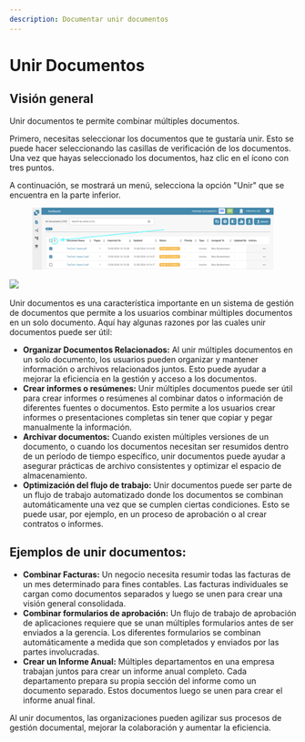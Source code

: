 ```yaml
---
description: Documentar unir documentos
---
```


# Unir Documentos

## Visión general

Unir documentos te permite combinar múltiples documentos.

Primero, necesitas seleccionar los documentos que te gustaría unir. Esto se puede hacer seleccionando las casillas de verificación de los documentos. Una vez que hayas seleccionado los documentos, haz clic en el ícono con tres puntos.

A continuación, se mostrará un menú, selecciona la opción "Unir" que se encuentra en la parte inferior.

<figure><img src="../../../.gitbook/assets/document-merging.png" alt=""><figcaption></figcaption></figure>

![](https://lh7-us.googleusercontent.com/TV2KGh2Q38KsO5Zi-O-GKp5v42Lam4WSj8I8Ia6KjVj2c4X6vce2nFt7yJYicRWmDwKOHZDxrAsfEYtMpN-9UD2mpJ9Sfs4ueb1AYAOjKngY25JKaeEBPzUwcbrylwQ4jj_v-jkGZYLey9p9i0LfL-I)

Unir documentos es una característica importante en un sistema de gestión de documentos que permite a los usuarios combinar múltiples documentos en un solo documento. Aquí hay algunas razones por las cuales unir documentos puede ser útil:

* **Organizar Documentos Relacionados:** Al unir múltiples documentos en un solo documento, los usuarios pueden organizar y mantener información o archivos relacionados juntos. Esto puede ayudar a mejorar la eficiencia en la gestión y acceso a los documentos.
* **Crear informes o resúmenes:** Unir múltiples documentos puede ser útil para crear informes o resúmenes al combinar datos o información de diferentes fuentes o documentos. Esto permite a los usuarios crear informes o presentaciones completas sin tener que copiar y pegar manualmente la información.
* **Archivar documentos:** Cuando existen múltiples versiones de un documento, o cuando los documentos necesitan ser resumidos dentro de un período de tiempo específico, unir documentos puede ayudar a asegurar prácticas de archivo consistentes y optimizar el espacio de almacenamiento.
* **Optimización del flujo de trabajo:** Unir documentos puede ser parte de un flujo de trabajo automatizado donde los documentos se combinan automáticamente una vez que se cumplen ciertas condiciones. Esto se puede usar, por ejemplo, en un proceso de aprobación o al crear contratos o informes.

## Ejemplos de unir documentos:

* **Combinar Facturas:** Un negocio necesita resumir todas las facturas de un mes determinado para fines contables. Las facturas individuales se cargan como documentos separados y luego se unen para crear una visión general consolidada.
* **Combinar formularios de aprobación:** Un flujo de trabajo de aprobación de aplicaciones requiere que se unan múltiples formularios antes de ser enviados a la gerencia. Los diferentes formularios se combinan automáticamente a medida que son completados y enviados por las partes involucradas.
* **Crear un Informe Anual:** Múltiples departamentos en una empresa trabajan juntos para crear un informe anual completo. Cada departamento prepara su propia sección del informe como un documento separado. Estos documentos luego se unen para crear el informe anual final.

Al unir documentos, las organizaciones pueden agilizar sus procesos de gestión documental, mejorar la colaboración y aumentar la eficiencia.
